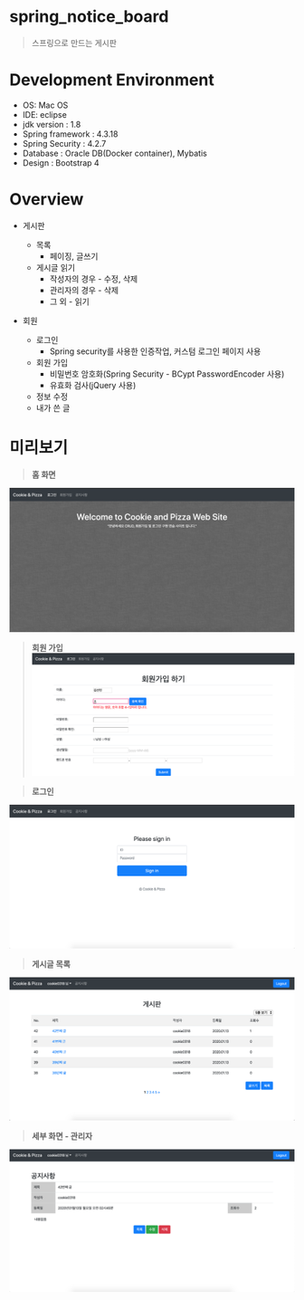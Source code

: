 # spring_notice_board
>스프링으로 만드는 게시판

# Development Environment
* OS: Mac OS
* IDE: eclipse
* jdk version : 1.8
* Spring framework : 4.3.18
* Spring Security : 4.2.7
* Database : Oracle DB(Docker container), Mybatis
* Design : Bootstrap 4

# Overview
* 게시판
  * 목록
    * 페이징, 글쓰기
  * 게시글 읽기
    * 작성자의 경우 - 수정, 삭제
    * 관리자의 경우 - 삭제
    * 그 외 - 읽기
    
* 회원 
  * 로그인
    * Spring security를 사용한 인증작업, 커스텀 로그인 페이지 사용
  * 회원 가입
    * 비밀번호 암호화(Spring Security - BCypt PasswordEncoder 사용)
    * 유효화 검사(jQuery 사용)
  * 정보 수정
  * 내가 쓴 글
# 미리보기
> **홈 화면**

![홈 화면](/readme_img/home.png "홈 화면 이미지")

> **회원 가입** 
![회원 가입](/readme_img/join.png "회원가입 이미지")

> **로그인**

![로그인 페이지](/readme_img/login.png "로그인 이미지")

> **게시글 목록**

![목록 페이지](/readme_img/list.png "목록 페이지")

> **세부 화면 - 관리자**

![게시글 읽기](/readme_img/detail_admin.png "관리자 게시글 읽기")
